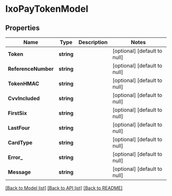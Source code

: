 # IxoPayTokenModel

## Properties
Name | Type | Description | Notes
------------ | ------------- | ------------- | -------------
**Token** | **string** |  | [optional] [default to null]
**ReferenceNumber** | **string** |  | [optional] [default to null]
**TokenHMAC** | **string** |  | [optional] [default to null]
**CvvIncluded** | **string** |  | [optional] [default to null]
**FirstSix** | **string** |  | [optional] [default to null]
**LastFour** | **string** |  | [optional] [default to null]
**CardType** | **string** |  | [optional] [default to null]
**Error_** | **string** |  | [optional] [default to null]
**Message** | **string** |  | [optional] [default to null]

[[Back to Model list]](../README.md#documentation-for-models) [[Back to API list]](../README.md#documentation-for-api-endpoints) [[Back to README]](../README.md)


